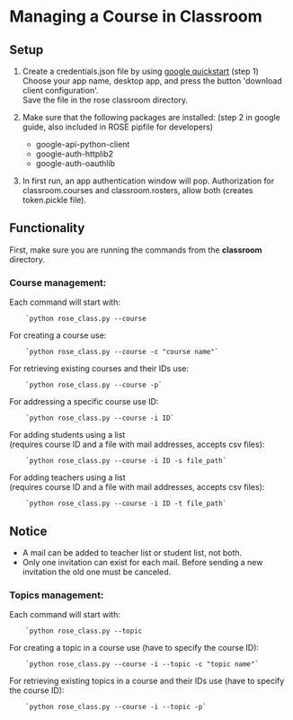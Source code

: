 # Managing a Course in Classroom

## Setup

1. Create a credentials.json file by using [google quickstart](https://developers.google.com/classroom/quickstart/python) (step 1)  
   Choose your app name, desktop app, and press the button 'download client configuration'.  
   Save the file in the rose classroom directory.

2. Make sure that the following packages are installed: (step 2 in google guide, also included in ROSE pipfile for developers)
   - google-api-python-client
   - google-auth-httplib2
   - google-auth-oauthlib

3. In first run, an app authentication window will pop. Authorization for classroom.courses and classroom.rosters, allow both (creates token.pickle file).

## Functionality

First, make sure you are running the commands from the **classroom** directory.

### Course management:  
Each command will start with:  

        `python rose_class.py --course

For creating a course use:  

        `python rose_class.py --course -c "course name"`

For retrieving existing courses and their IDs use:  

        `python rose_class.py --course -p`

For addressing a specific course use ID:

        `python rose_class.py --course -i ID`

For adding students using a list  
(requires course ID and a file with mail addresses, accepts csv files):  

        `python rose_class.py --course -i ID -s file_path`

For adding teachers using a list  
(requires course ID and a file with mail addresses, accepts csv files):  

        `python rose_class.py --course -i ID -t file_path`

## Notice

- A mail can be added to teacher list or student list, not both.
- Only one invitation can exist for each mail. Before sending a new invitation the old one must be canceled.

### Topics management:  
Each command will start with:  

        `python rose_class.py --topic

For creating a topic in a course use (have to specify the course ID):  

        `python rose_class.py --course -i --topic -c "topic name"`

For retrieving existing topics in a course and their IDs use (have to specify the course ID):  

        `python rose_class.py --course -i --topic -p`